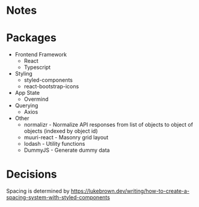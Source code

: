 # Notes

# Packages

- Frontend Framework
  - React
  - Typescript
- Styling
  - styled-components
  - react-bootstrap-icons
- App State
  - Overmind
- Querying
  - Axios
- Other
  - normalizr - Normalize API responses from list of objects to object of objects (indexed by object id)
  - muuri-react - Masonry grid layout
  - lodash - Utility functions
  - DummyJS - Generate dummy data

# Decisions

Spacing is determined by https://lukebrown.dev/writing/how-to-create-a-spacing-system-with-styled-components

